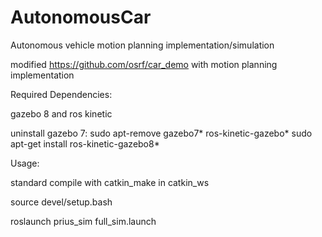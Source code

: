 # AutonomousCar
Autonomous vehicle motion planning implementation/simulation


modified https://github.com/osrf/car_demo with motion planning implementation



Required Dependencies:

gazebo 8 and ros kinetic

uninstall gazebo 7:
sudo apt-remove gazebo7* ros-kinetic-gazebo*
sudo apt-get install ros-kinetic-gazebo8*


Usage:

standard compile with catkin_make in catkin_ws

source devel/setup.bash

roslaunch prius_sim full_sim.launch
